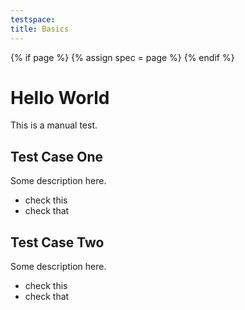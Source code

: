 ```yaml
---
testspace:
title: Basics
---
```


{% if page %} {% assign spec = page %} {% endif %}

# Hello World
This is a manual test.

## Test Case One
Some description here.

* check this  
* check that

## Test Case Two
Some description here.

* check this
* check that